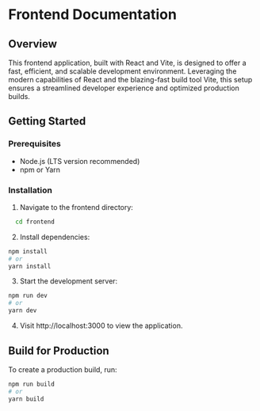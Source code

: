 # Frontend Documentation

## Overview

This frontend application, built with React and Vite, is designed to offer a fast, efficient, and scalable development environment. Leveraging the modern capabilities of React and the blazing-fast build tool Vite, this setup ensures a streamlined developer experience and optimized production builds.

## Getting Started

### Prerequisites

- Node.js (LTS version recommended)
- npm or Yarn

### Installation

1. Navigate to the frontend directory:

```bash
  cd frontend
```

2. Install dependencies:

```bash
npm install
# or
yarn install
```

3. Start the development server:

```bash
npm run dev
# or
yarn dev
```

4. Visit http://localhost:3000 to view the application.

## Build for Production
To create a production build, run:

```bash
npm run build
# or
yarn build
```